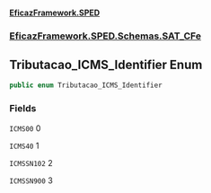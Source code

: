 #### [EficazFramework.SPED](EficazFrameworkSPED.md 'EficazFramework SPED')
### [EficazFramework.SPED.Schemas.SAT_CFe](EficazFramework.SPED.Schemas.SAT_CFe.md 'EficazFramework.SPED.Schemas.SAT_CFe')

## Tributacao_ICMS_Identifier Enum

```csharp
public enum Tributacao_ICMS_Identifier
```
### Fields

<a name='EficazFramework.SPED.Schemas.SAT_CFe.Tributacao_ICMS_Identifier.ICMS00'></a>

`ICMS00` 0

<a name='EficazFramework.SPED.Schemas.SAT_CFe.Tributacao_ICMS_Identifier.ICMS40'></a>

`ICMS40` 1

<a name='EficazFramework.SPED.Schemas.SAT_CFe.Tributacao_ICMS_Identifier.ICMSSN102'></a>

`ICMSSN102` 2

<a name='EficazFramework.SPED.Schemas.SAT_CFe.Tributacao_ICMS_Identifier.ICMSSN900'></a>

`ICMSSN900` 3